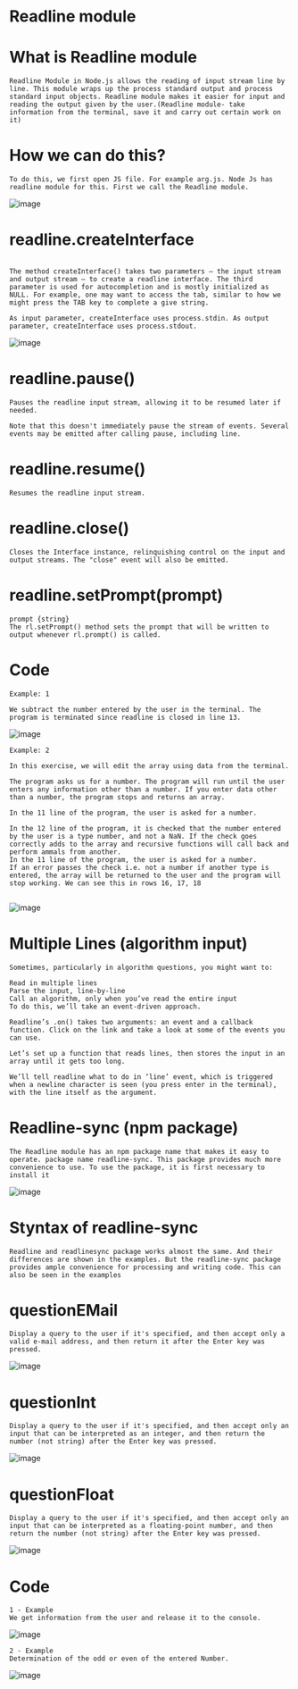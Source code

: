 # Readline module

# What is Readline module 

```
Readline Module in Node.js allows the reading of input stream line by line. This module wraps up the process standard output and process standard input objects. Readline module makes it easier for input and reading the output given by the user.(Readline module- take information from the terminal, save it and carry out certain work on it)
```

# How we can do this? 

```
To do this, we first open JS file. For example arg.js. Node Js has readline module for this. First we call the Readline module.

```

![image](https://user-images.githubusercontent.com/119097684/204079256-3892217f-1e67-4d05-80cf-01f551ab2a57.png)


# readline.createInterface

```

The method createInterface() takes two parameters – the input stream and output stream – to create a readline interface. The third parameter is used for autocompletion and is mostly initialized as NULL. For example, one may want to access the tab, similar to how we might press the TAB key to complete a give string.

As input parameter, createInterface uses process.stdin. As output parameter, createInterface uses process.stdout.

```

![image](https://user-images.githubusercontent.com/119097684/204077475-092755b6-6818-43ff-8edf-dafa038719e5.png)

# readline.pause()
```
Pauses the readline input stream, allowing it to be resumed later if needed.

Note that this doesn't immediately pause the stream of events. Several events may be emitted after calling pause, including line.
```

# readline.resume()
```
Resumes the readline input stream.
```

# readline.close()
```
Closes the Interface instance, relinquishing control on the input and output streams. The "close" event will also be emitted.
```

# readline.setPrompt(prompt)
```
prompt {string}
The rl.setPrompt() method sets the prompt that will be written to output whenever rl.prompt() is called.
```

# Code
```
Example: 1

We subtract the number entered by the user in the terminal. The program is terminated since readline is closed in line 13.

```
![image](https://user-images.githubusercontent.com/119097684/204081304-74630e7a-d12f-4e07-a639-809dcd0e6f9c.png)

```
Example: 2

In this exercise, we will edit the array using data from the terminal.

The program asks us for a number. The program will run until the user enters any information other than a number. If you enter data other than a number, the program stops and returns an array.

In the 11 line of the program, the user is asked for a number.

In the 12 line of the program, it is checked that the number entered by the user is a type number, and not a NaN. If the check goes correctly adds to the array and recursive functions will call back and perform ammals from another.
In the 11 line of the program, the user is asked for a number.
If an error passes the check i.e. not a number if another type is entered, the array will be returned to the user and the program will stop working. We can see this in rows 16, 17, 18


```
![image](https://user-images.githubusercontent.com/119097684/204220445-520cd7ba-31b6-4643-a513-4d6093f270cb.png)

# Multiple Lines (algorithm input)
```
Sometimes, particularly in algorithm questions, you might want to:

Read in multiple lines
Parse the input, line-by-line
Call an algorithm, only when you’ve read the entire input
To do this, we’ll take an event-driven approach.

Readline’s .on() takes two arguments: an event and a callback function. Click on the link and take a look at some of the events you can use.

Let’s set up a function that reads lines, then stores the input in an array until it gets too long.

We’ll tell readline what to do in ‘line’ event, which is triggered when a newline character is seen (you press enter in the terminal), with the line itself as the argument.
```
# Readline-sync (npm package)

```
The Readline module has an npm package name that makes it easy to operate. package name readline-sync. This package provides much more convenience to use. To use the package, it is first necessary to install it
```

![image](https://user-images.githubusercontent.com/119097684/204232546-3799c5cc-89ff-49fb-b04e-80125d650a00.png)

# Styntax of readline-sync

```
Readline and readlinesync package works almost the same. And their differences are shown in the examples. But the readline-sync package provides ample convenience for processing and writing code. This can also be seen in the examples
```

# questionEMail
```
Display a query to the user if it's specified, and then accept only a valid e-mail address, and then return it after the Enter key was pressed.
```
![image](https://user-images.githubusercontent.com/119097684/204240661-be128b9e-3145-486f-a756-8a5000d89d11.png)

# questionInt
```
Display a query to the user if it's specified, and then accept only an input that can be interpreted as an integer, and then return the number (not string) after the Enter key was pressed.
```
![image](https://user-images.githubusercontent.com/119097684/204241576-4d877ae4-bf9b-47fa-9066-2bd3fafdf769.png)

# questionFloat
```
Display a query to the user if it's specified, and then accept only an input that can be interpreted as a floating-point number, and then return the number (not string) after the Enter key was pressed.
```
![image](https://user-images.githubusercontent.com/119097684/204242237-72d38792-4bb5-471f-a68e-a27784835353.png)


# Code

```
1 - Example
We get information from the user and release it to the console.
```
![image](https://user-images.githubusercontent.com/119097684/204237180-06f07dcc-3050-4c3c-a5e8-1c25a9963391.png)


```
2 - Example
Determination of the odd or even of the entered Number.

```
![image](https://user-images.githubusercontent.com/119097684/204238979-1a427c09-db56-4663-96db-768874315c4b.png)



